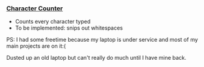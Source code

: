 ### <a href="https://niranjana687.github.io/Character-Counter/"> Character Counter </a>
<ul>
    <li> Counts every character typed</li>
    <li> To be implemented: snips out whitespaces</li>
</ul>

<p> PS: I had some freetime because my laptop is under service and most of my main projects are on it:( </p>
Dusted up an old laptop but can't really do much until I have mine back.
